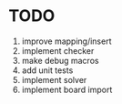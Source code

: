 # TODO

1. improve mapping/insert
2. implement checker
3. make debug macros
4. add unit tests
5. implement solver
6. implement board import